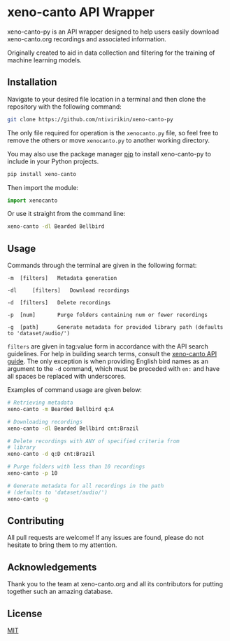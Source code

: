 # xeno-canto API Wrapper
xeno-canto-py is an API wrapper designed to help users easily download xeno-canto.org recordings and associated information.

Originally created to aid in data collection and filtering for the training of machine learning models.
## Installation
Navigate to your desired file location in a terminal and then clone the repository with the following command:
```bash
git clone https://github.com/ntivirikin/xeno-canto-py
```
The only file required for operation is the ```xenocanto.py``` file, so feel free to remove the others or move ```xenocanto.py``` to another working directory.

You may also use the package manager [pip](https://pip.pypa.io/en/stable/) to install xeno-canto-py to include in your Python projects.

```bash
pip install xeno-canto
```
Then import the module:
```python
import xenocanto
```
Or use it straight from the command line:
```bash
xeno-canto -dl Bearded Bellbird
```
## Usage
Commands through the terminal are given in the following format:
```
-m 	[filters]	Metadata generation

-dl 	[filters] 	Download recordings

-d 	[filters]	Delete recordings

-p 	[num] 		Purge folders containing num or fewer recordings

-g 	[path] 		Generate metadata for provided library path (defaults to 'dataset/audio/')
```
```filters``` are given in tag:value form in accordance with the API search guidelines. For help in building search terms, consult the [xeno-canto API guide](https://www.xeno-canto.org/article/153). The only exception is when providing English bird names as an argument to the ```-d``` command, which must be preceded with ```en:``` and have all spaces be replaced with underscores.

Examples of command usage are given below:
```bash
# Retrieving metadata
xeno-canto -m Bearded Bellbird q:A

# Downloading recordings
xeno-canto -dl Bearded Bellbird cnt:Brazil

# Delete recordings with ANY of specified criteria from
# library
xeno-canto -d q:D cnt:Brazil

# Purge folders with less than 10 recordings
xeno-canto -p 10

# Generate metadata for all recordings in the path
# (defaults to 'dataset/audio/')
xeno-canto -g
```
## Contributing
All pull requests are welcome! If any issues are found, please do not hesitate to bring them to my attention.
## Acknowledgements
Thank you to the team at xeno-canto.org and all its contributors for putting together such an amazing database.
## License
[MIT](https://choosealicense.com/licenses/mit/)
